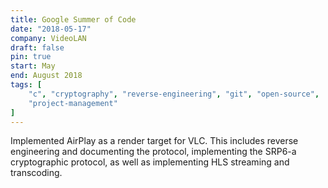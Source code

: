 ```yaml
---
title: Google Summer of Code
date: "2018-05-17"
company: VideoLAN
draft: false
pin: true
start: May
end: August 2018
tags: [
    "c", "cryptography", "reverse-engineering", "git", "open-source",
    "project-management"
]
---
```


Implemented AirPlay as a render target for VLC.
This includes reverse engineering and documenting the
protocol, implementing the SRP6-a cryptographic protocol,
as well as implementing HLS streaming and transcoding.